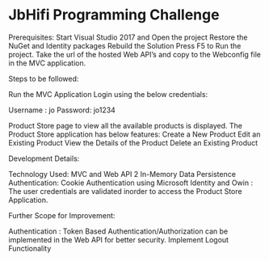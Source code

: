 # JbHifi Programming Challenge

Prerequisites:
Start Visual Studio 2017 and Open the project
Restore the NuGet and Identity packages
Rebuild the Solution
Press F5 to Run the project.
Take the url of the hosted Web API’s and copy to the Webconfig file in the MVC application.

Steps to be followed:

Run the MVC Application
Login using the below credentials:

Username : jo
Password: jo1234

Product Store page to view all the available products is displayed.
The Product Store application has below features:
Create a New Product
Edit an Existing Product
View the Details of the Product
Delete an Existing Product 

Development Details:

Technology Used: 
MVC and Web API 2 
In-Memory Data Persistence
Authentication:
Cookie Authentication using Microsoft Identity and Owin : The user credentials are validated inorder to access the Product Store Application.

Further Scope for Improvement:

Authentication : Token Based Authentication/Authorization can be implemented in the Web API for better security. 
Implement Logout Functionality

